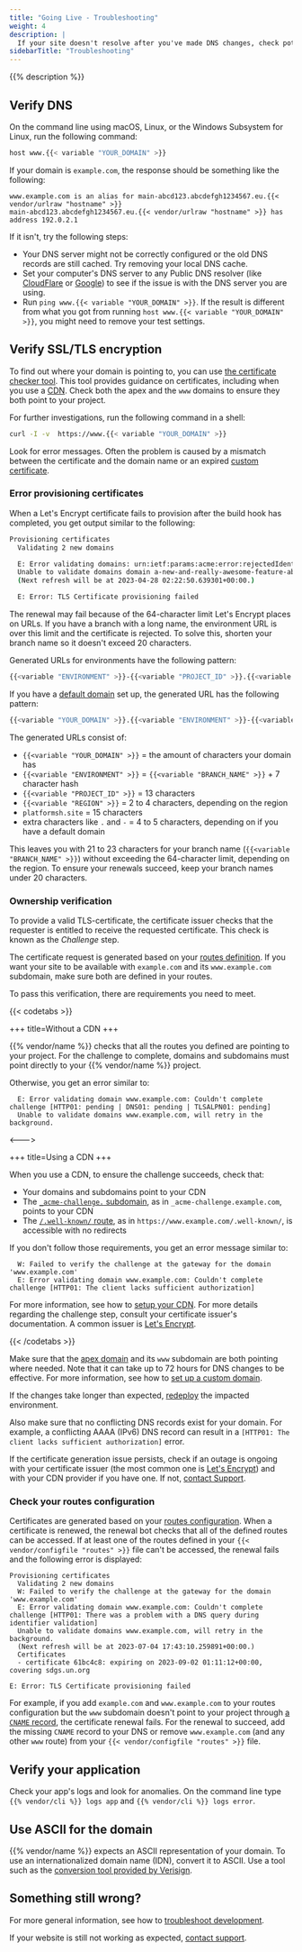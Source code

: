 ```yaml
---
title: "Going Live - Troubleshooting"
weight: 4
description: |
  If your site doesn't resolve after you've made DNS changes, check potential solutions to common issues.
sidebarTitle: "Troubleshooting"
---
```


{{% description %}}

## Verify DNS

On the command line using macOS, Linux, or the Windows Subsystem for Linux, run the following command:

```bash
host www.{{< variable "YOUR_DOMAIN" >}}
```

If your domain is `example.com`, the response should be something like the following:

```text
www.example.com is an alias for main-abcd123.abcdefgh1234567.eu.{{< vendor/urlraw "hostname" >}}
main-abcd123.abcdefgh1234567.eu.{{< vendor/urlraw "hostname" >}} has address 192.0.2.1
```

If it isn't, try the following steps:

- Your DNS server might not be correctly configured or the old DNS records are still cached.
  Try removing your local DNS cache.
- Set your computer's DNS server to any Public DNS resolver (like [CloudFlare](https://developers.cloudflare.com/1.1.1.1/) or [Google](https://developers.google.com/speed/public-dns/docs/using))
  to see if the issue is with the DNS server you are using.
- Run `ping www.{{< variable "YOUR_DOMAIN" >}}`.
  If the result is different from what you got from running `host www.{{< variable "YOUR_DOMAIN" >}}`,
  you might need to remove your test settings.

## Verify SSL/TLS encryption

To find out where your domain is pointing to,
you can use [the certificate checker tool](https://certcheck.pltfrm.sh/).
This tool provides guidance on certificates,
including when you use a [CDN](/domains/cdn/_index.md).
Check both the apex and the `www` domains to ensure they both point to your project.

For further investigations, run the following command in a shell:

```bash
curl -I -v  https://www.{{< variable "YOUR_DOMAIN" >}}
```

Look for error messages.
Often the problem is caused by a mismatch between the certificate and the domain name or an expired [custom certificate](steps/tls.md).

### Error provisioning certificates

When a Let's Encrypt certificate fails to provision after the build hook has completed,
you get output similar to the following:

```bash
Provisioning certificates
  Validating 2 new domains

  E: Error validating domains: urn:ietf:params:acme:error:rejectedIdentifier :: The server will not issue certificates for the identifier :: NewOrder request did not include a SAN short enough to fit in CN
  Unable to validate domains domain a-new-and-really-awesome-feature-abc1234-defghijk56789.eu3.platformsh.site, www.domain a-new-and-really-awesome-feature-abc1234-defghijk56789.eu3.platformsh.site, will retry in the background.
  (Next refresh will be at 2023-04-28 02:22:50.639301+00:00.)

  E: Error: TLS Certificate provisioning failed
 ```

The renewal may fail because of the 64-character limit Let's Encrypt places on URLs.
If you have a branch with a long name, the environment URL is over this limit and the certificate is rejected.
To solve this, shorten your branch name so it doesn't exceed 20 characters.

Generated URLs for environments have the following pattern:

```bash
{{<variable "ENVIRONMENT" >}}-{{<variable "PROJECT_ID" >}}.{{<variable "REGION" >}}.platformsh.site
```

If you have a [default domain](/define-routes/_index.md#default) set up, the generated URL has the following pattern:

```bash
{{<variable "YOUR_DOMAIN" >}}.{{<variable "ENVIRONMENT" >}}-{{<variable "PROJECT_ID" >}}.{{<variable "REGION" >}}.platformsh.site
```

The generated URLs consist of:

- `{{<variable "YOUR_DOMAIN" >}}` = the amount of characters your domain has
- `{{<variable "ENVIRONMENT" >}}` = `{{<variable "BRANCH_NAME" >}}` + 7 character hash
- `{{<variable "PROJECT_ID" >}}` = 13 characters
- `{{<variable "REGION" >}}` = 2 to 4 characters, depending on the region
- `platformsh.site` = 15 characters
- extra characters like `.` and `-` = 4 to 5 characters, depending on if you have a default domain

This leaves you with 21 to 23 characters for your branch name (`{{<variable "BRANCH_NAME" >}}`) without exceeding the 64-character limit,
depending on the region.
To ensure your renewals succeed,
keep your branch names under 20 characters.

### Ownership verification

To provide a valid TLS-certificate,
the certificate issuer checks that the requester is entitled to receive the requested certificate.
This check is known as the _Challenge_ step.

The certificate request is generated based on your [routes definition](/define-routes/_index.md).
If you want your site to be available with `example.com` and its `www.example.com` subdomain, make sure both are defined in your routes.

To pass this verification, there are requirements you need to meet.

{{< codetabs >}}

+++
title=Without a CDN
+++

{{% vendor/name %}} checks that all the routes you defined are pointing to your project.
For the challenge to complete,
domains and subdomains must point directly to your {{% vendor/name %}} project.

Otherwise, you get an error similar to:

```text
  E: Error validating domain www.example.com: Couldn't complete challenge [HTTP01: pending | DNS01: pending | TLSALPN01: pending]
  Unable to validate domains www.example.com, will retry in the background.
```

<--->

+++
title=Using a CDN
+++

When you use a CDN, to ensure the challenge succeeds, check that:

- Your domains and subdomains point to your CDN
- The [`_acme-challenge.` subdomain](https://www.rfc-editor.org/rfc/rfc8555#section-8.4),
  as in `_acme-challenge.example.com`, points to your CDN
- The [`/.well-known/` route](https://www.rfc-editor.org/rfc/rfc8555#section-8.3),
  as in `https://www.example.com/.well-known/`, is accessible with no redirects

If you don't follow those requirements, you get an error message similar to:

```text {no-copy="true"}
  W: Failed to verify the challenge at the gateway for the domain 'www.example.com'
  E: Error validating domain www.example.com: Couldn't complete challenge [HTTP01: The client lacks sufficient authorization]
```

For more information, see how to [setup your CDN](/domains/cdn/_index.md).
For more details regarding the challenge step, consult your certificate issuer's documentation.
A common issuer is [Let's Encrypt](https://letsencrypt.org/docs/challenge-types/).

{{< /codetabs >}}

Make sure that the [apex domain](/glossary/_index.md#apex-domain) and its `www` subdomain are both pointing where needed.
Note that it can take up to 72 hours for DNS changes to be effective.
For more information, see how to [set up a custom domain](/domains/steps/_index.md).

If the changes take longer than expected,
[redeploy](/development/troubleshoot.md#force-a-redeploy) the impacted environment.

Also make sure that no conflicting DNS records exist for your domain.
For example, a conflicting AAAA (IPv6) DNS record can result in a `[HTTP01: The client lacks sufficient authorization]` error.

If the certificate generation issue persists,
check if an outage is ongoing with your certificate issuer (the most common one is [Let's Encrypt](https://letsencrypt.status.io/))
and with your CDN provider if you have one.
If not, [contact Support](/learn/overview/get-support.md).

### Check your routes configuration

Certificates are generated based on your [routes configuration](/define-routes/_index.md).
When a certificate is renewed, the renewal bot checks that all of the defined routes can be accessed.
If at least one of the routes defined in your `{{< vendor/configfile "routes" >}}` file can't be accessed,
the renewal fails and the following error is displayed:

```
Provisioning certificates
  Validating 2 new domains
  W: Failed to verify the challenge at the gateway for the domain 'www.example.com'
  E: Error validating domain www.example.com: Couldn't complete challenge [HTTP01: There was a problem with a DNS query during identifier validation]
  Unable to validate domains www.example.com, will retry in the background.
  (Next refresh will be at 2023-07-04 17:43:10.259891+00:00.)
  Certificates
  - certificate 61bc4c8: expiring on 2023-09-02 01:11:12+00:00, covering sdgs.un.org

E: Error: TLS Certificate provisioning failed
```

For example, if you add `example.com` and `www.example.com` to your routes configuration
but the `www` subdomain doesn't point to your project through [a `CNAME` record](/domains/steps/dns.md#cname-records),
the certificate renewal fails.
For the renewal to succeed, add the missing `CNAME` record to your DNS
or remove `www.example.com` (and any other `www` route) from your `{{< vendor/configfile "routes" >}}` file.

## Verify your application

Check your app's logs and look for anomalies.
On the command line type `{{% vendor/cli %}} logs app` and `{{% vendor/cli %}} logs error`.

## Use ASCII for the domain

{{% vendor/name %}} expects an ASCII representation of your domain.
To use an internationalized domain name (IDN), convert it to ASCII.
Use a tool such as the [conversion tool provided by Verisign](https://www.verisign.com/en_US/channel-resources/domain-registry-products/idn/idn-conversion-tool/index.xhtml).

## Something still wrong?

For more general information, see how to [troubleshoot development](/development/troubleshoot.md).

If your website is still not working as expected, [contact support](/learn/overview/get-support.md).
